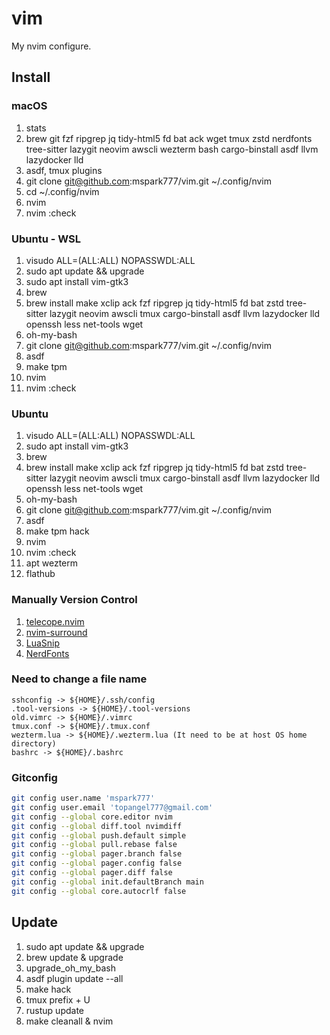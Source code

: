 # vim

My nvim configure.

## Install

### macOS

1. stats
2. brew git fzf ripgrep jq tidy-html5 fd bat ack wget tmux zstd nerdfonts tree-sitter lazygit neovim awscli wezterm bash cargo-binstall asdf llvm lazydocker lld
3. asdf, tmux plugins
4. git clone git@github.com:mspark777/vim.git ~/.config/nvim
5. cd ~/.config/nvim
6. nvim
7. nvim :check

### Ubuntu - WSL

1. visudo ALL=(ALL:ALL) NOPASSWDL:ALL
2. sudo apt update && upgrade
3. sudo apt install vim-gtk3
4. brew
5. brew install make xclip ack fzf ripgrep jq tidy-html5 fd bat zstd tree-sitter lazygit neovim awscli tmux cargo-binstall asdf llvm lazydocker lld openssh less net-tools wget
6. oh-my-bash
8. git clone git@github.com:mspark777/vim.git ~/.config/nvim
9. asdf
10. make tpm
11. nvim
12. nvim :check

### Ubuntu
1. visudo ALL=(ALL:ALL) NOPASSWDL:ALL
2. sudo apt install vim-gtk3
3. brew
5. brew install make xclip ack fzf ripgrep jq tidy-html5 fd bat zstd tree-sitter lazygit neovim awscli tmux cargo-binstall asdf llvm lazydocker lld openssh less net-tools wget
6. oh-my-bash
7. git clone git@github.com:mspark777/vim.git ~/.config/nvim
8. asdf
9. make tpm hack
11. nvim
12. nvim :check
13. apt wezterm
14. flathub

### Manually Version Control

1. [telecope.nvim](https://github.com/nvim-telescope/telescope.nvim)
1. [nvim-surround](https://github.com/kylechui/nvim-surround)
1. [LuaSnip](https://github.com/L3MON4D3/LuaSnip)
1. [NerdFonts](https://github.com/ryanoasis/nerd-fonts)

### Need to change a file name

```
sshconfig -> ${HOME}/.ssh/config
.tool-versions -> ${HOME}/.tool-versions
old.vimrc -> ${HOME}/.vimrc
tmux.conf -> ${HOME}/.tmux.conf
wezterm.lua -> ${HOME}/.wezterm.lua (It need to be at host OS home directory)
bashrc -> ${HOME}/.bashrc
```

### Gitconfig

```sh
git config user.name 'mspark777'
git config user.email 'topangel777@gmail.com'
git config --global core.editor nvim
git config --global diff.tool nvimdiff
git config --global push.default simple
git config --global pull.rebase false
git config --global pager.branch false
git config --global pager.config false
git config --global pager.diff false
git config --global init.defaultBranch main
git config --global core.autocrlf false
```

## Update

1. sudo apt update && upgrade
1. brew update & upgrade
1. upgrade_oh_my_bash
1. asdf plugin update --all
1. make hack
1. tmux prefix + U
1. rustup update
1. make cleanall & nvim
